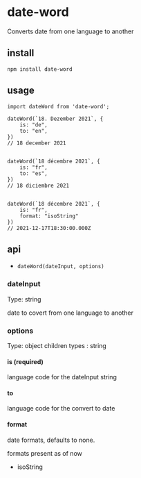 # date-word

Converts date from one language to another

## install

```
npm install date-word
```

## usage

```
import dateWord from 'date-word';

dateWord(`18. Dezember 2021`, {
    is: "de",
    to: "en",
})
// 18 december 2021


dateWord(`18 décembre 2021`, {
    is: "fr",
    to: "es",
})
// 18 diciembre 2021


dateWord(`18 décembre 2021`, {
    is: "fr",
    format: "isoString"
})
// 2021-12-17T18:30:00.000Z

```

## api

- `dateWord(dateInput, options)`

### dateInput

Type: string

date to covert from one language to another

### options

Type: object
children types : string

#### is (required)

language code for the dateInput string

#### to

language code for the convert to date

#### format

date formats, defaults to none.

formats present as of now

- isoString
